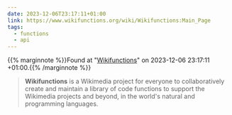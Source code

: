 ```yaml
---
date: 2023-12-06T23:17:11+01:00
link: https://www.wikifunctions.org/wiki/Wikifunctions:Main_Page
tags:
  - functions
  - api
---
```

{{% marginnote %}}Found at "[Wikifunctions](https://web.archive.org/web/20231206231711/https://www.wikifunctions.org/wiki/Wikifunctions:Main_Page)" on 2023-12-06 23:17:11 +01:00.{{% /marginnote %}}

> **Wikifunctions** is a Wikimedia project for everyone to collaboratively create and maintain a library of code functions to support the Wikimedia projects and beyond, in the world's natural and programming languages.